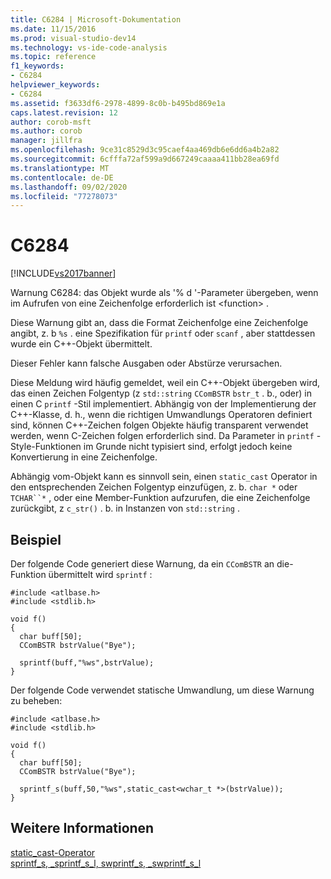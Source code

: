 ```yaml
---
title: C6284 | Microsoft-Dokumentation
ms.date: 11/15/2016
ms.prod: visual-studio-dev14
ms.technology: vs-ide-code-analysis
ms.topic: reference
f1_keywords:
- C6284
helpviewer_keywords:
- C6284
ms.assetid: f3633df6-2978-4899-8c0b-b495bd869e1a
caps.latest.revision: 12
author: corob-msft
ms.author: corob
manager: jillfra
ms.openlocfilehash: 9ce31c8529d3c95caef4aa469db6e6dd6a4b2a82
ms.sourcegitcommit: 6cfffa72af599a9d667249caaaa411bb28ea69fd
ms.translationtype: MT
ms.contentlocale: de-DE
ms.lasthandoff: 09/02/2020
ms.locfileid: "77278073"
---
```

# <a name="c6284"></a>C6284
[!INCLUDE[vs2017banner](../includes/vs2017banner.md)]

Warnung C6284: das Objekt wurde als '% d '-Parameter übergeben, wenn im Aufrufen von eine Zeichenfolge erforderlich ist \<function> .  
  
 Diese Warnung gibt an, dass die Format Zeichenfolge eine Zeichenfolge angibt, z. b `%s` . eine Spezifikation für `printf` oder `scanf` , aber stattdessen wurde ein C++-Objekt übermittelt.  
  
 Dieser Fehler kann falsche Ausgaben oder Abstürze verursachen.  
  
 Diese Meldung wird häufig gemeldet, weil ein C++-Objekt übergeben wird, das einen Zeichen Folgentyp (z `std::string` `CComBSTR` `bstr_t` . b., oder) in einen C `printf` -Stil implementiert. Abhängig von der Implementierung der C++-Klasse, d. h., wenn die richtigen Umwandlungs Operatoren definiert sind, können C++-Zeichen folgen Objekte häufig transparent verwendet werden, wenn C-Zeichen folgen erforderlich sind. Da Parameter in `printf` -Style-Funktionen im Grunde nicht typisiert sind, erfolgt jedoch keine Konvertierung in eine Zeichenfolge.  
  
 Abhängig vom-Objekt kann es sinnvoll sein, einen `static_cast` Operator in den entsprechenden Zeichen Folgentyp einzufügen, z. b. `char *` oder `TCHAR``*` , oder eine Member-Funktion aufzurufen, die eine Zeichenfolge zurückgibt, z `c_str()` . b. in Instanzen von `std::string` .  
  
## <a name="example"></a>Beispiel  
 Der folgende Code generiert diese Warnung, da ein `CComBSTR` an die-Funktion übermittelt wird `sprintf` :  
  
```  
#include <atlbase.h>  
#include <stdlib.h>  
  
void f()  
{  
  char buff[50];  
  CComBSTR bstrValue("Bye");  
  
  sprintf(buff,"%ws",bstrValue);   
}  
```  
  
 Der folgende Code verwendet statische Umwandlung, um diese Warnung zu beheben:  
  
```  
#include <atlbase.h>  
#include <stdlib.h>  
  
void f()  
{  
  char buff[50];  
  CComBSTR bstrValue("Bye");  
  
  sprintf_s(buff,50,"%ws",static_cast<wchar_t *>(bstrValue));  
}  
```  
  
## <a name="see-also"></a>Weitere Informationen  
 [static_cast-Operator](https://msdn.microsoft.com/library/1f7c0c1c-b288-476c-89d6-0e2ceda5c293)   
 [sprintf_s, _sprintf_s_l, swprintf_s, _swprintf_s_l](https://msdn.microsoft.com/library/424f0a29-22ef-40e8-b565-969f5f57782f)
